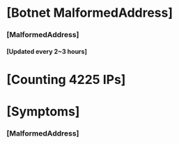 # [Botnet MalformedAddress]
### [MalformedAddress]
#### [Updated every 2~3 hours]

# [Counting 4225 IPs]

# [Symptoms] 
###   [MalformedAddress]
